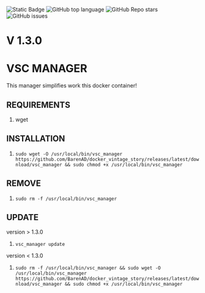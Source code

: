 ![Static Badge](https://img.shields.io/badge/powered-BarenAD-BarenAD)
![GitHub top language](https://img.shields.io/github/languages/top/BarenAD/docker_vintage_story)
![GitHub Repo stars](https://img.shields.io/github/stars/BarenAD/docker_vintage_story)
![GitHub issues](https://img.shields.io/github/issues/BarenAD/docker_vintage_story)

# V 1.3.0

# VSC MANAGER
This manager simplifies work this docker container!

## REQUIREMENTS
1) wget

## INSTALLATION
1) `sudo wget -O /usr/local/bin/vsc_manager https://github.com/BarenAD/docker_vintage_story/releases/latest/download/vsc_manager && sudo chmod +x /usr/local/bin/vsc_manager`

## REMOVE
1) `sudo rm -f /usr/local/bin/vsc_manager`

## UPDATE
version > 1.3.0
1) `vsc_manager update`

version < 1.3.0

1) `sudo rm -f /usr/local/bin/vsc_manager && sudo wget -O /usr/local/bin/vsc_manager https://github.com/BarenAD/docker_vintage_story/releases/latest/download/vsc_manager && sudo chmod +x /usr/local/bin/vsc_manager`
